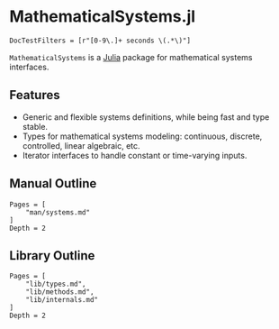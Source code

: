 # MathematicalSystems.jl

```@meta
DocTestFilters = [r"[0-9\.]+ seconds \(.*\)"]
```

`MathematicalSystems` is a [Julia](http://julialang.org) package for mathematical systems interfaces.

## Features

- Generic and flexible systems definitions, while being fast and type stable.
- Types for mathematical systems modeling: continuous, discrete, controlled,
  linear algebraic, etc.
- Iterator interfaces to handle constant or time-varying inputs.

## Manual Outline

```@contents
Pages = [
    "man/systems.md"
]
Depth = 2
```

## Library Outline

```@contents
Pages = [
    "lib/types.md",
    "lib/methods.md",
    "lib/internals.md"
]
Depth = 2
```
